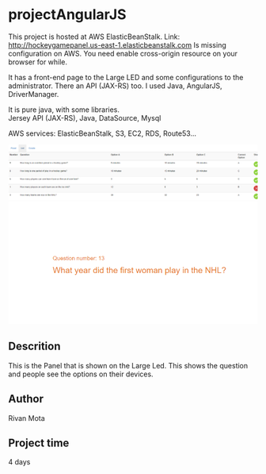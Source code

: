 # projectAngularJS

This project is hosted at AWS ElasticBeanStalk.
Link: http://hockeygamepanel.us-east-1.elasticbeanstalk.com Is missing configuration on AWS. You need enable cross-origin resource on your browser for while. 

It has a front-end page to the Large LED and some configurations to the administrator. There an API (JAX-RS) too.
I used Java, AngularJS, DriverManager.

It is pure java, with some libraries.  
Jersey API (JAX-RS), Java, DataSource, Mysql

AWS services: ElasticBeanStalk, S3, EC2, RDS, Route53...

![Alt text](/readme/Panel1.PNG?raw=true "Main image")
![Alt text](/readme/Panel2.PNG?raw=true "Main image")

## Descrition

This is the Panel that is shown on the Large Led. This shows the question and people see the options on their devices.


## Author

Rivan Mota

## Project time

4 days
